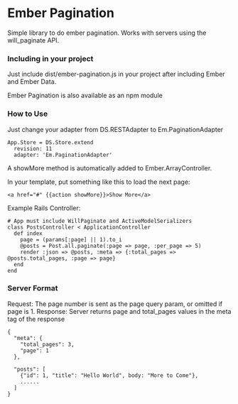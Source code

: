 # Ember Pagination

Simple library to do ember pagination. Works with servers using the will_paginate API.

### Including in your project

Just include dist/ember-pagination.js in your project after including Ember and Ember Data.

Ember Pagination is also available as an npm module

### How to Use

Just change your adapter from DS.RESTAdapter to Em.PaginationAdapter

    App.Store = DS.Store.extend
      revision: 11
      adapter: 'Em.PaginationAdapter'

A showMore method is automatically added to Ember.ArrayController. 

In your template, put something like this to load the next page:

    <a href="#" {{action showMore}}>Show More</a>

Example Rails Controller:

    # App must include WillPaginate and ActiveModelSerializers
    class PostsController < ApplicationController
      def index
        page = (params[:page] || 1).to_i
        @posts = Post.all.paginate(:page => page, :per_page => 5)
        render :json => @posts, :meta => {:total_pages => @posts.total_pages, :page => page}
      end
    end

### Server Format

Request: The page number is sent as the page query param, or omitted if page is 1.
Response: Server returns page and total_pages values in the meta tag of the response

    {
      "meta": {
        "total_pages": 3,
        "page": 1
      },

      "posts": [
        {"id": 1, "title": "Hello World", body: "More to Come"},
        ......
      ]
    }
